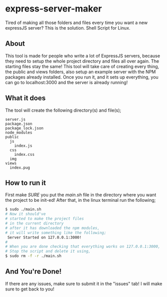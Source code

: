 # express-server-maker
Tired of making all those folders and files every time you want a new expressJS server? This is the solution. Shell Script for Linux.

## About

This tool is made for people who write a lot of ExpressJS servers, because they need to setup the whole project directory and files all over again. The starting files stay the same! This tool will take care of creating every thing, the public and views folders, also setup an example server with the NPM packages already installed. Once you run it, and it sets up everything, you can go to localhost:3000 and the server is already running!

## What it does
The tool will create the following directory(s) and file(s);
```
server.js
package.json
package_lock.json
node_modules
public
  js
    index.js
  css
    index.css
  img
views
  index.pug
```
## How to run it
First make *SURE* you put the *main.sh* file in the directory where you want the project to be init-ed! After that, in the linux terminal run the following;
```sh
$ sudo ./main.sh
# Now it should've
# started to make the project files
# in the current directory
# after it has downloaded the npm modules,
# it will write something like the following;
 Server Started on 127.0.0.1:3000!
#
# When you are done checking that everything works on 127.0.0.1:3000,
# Stop the script and delete it using,
$ sudo rm -f -r ./main.sh
```

## And You're Done!
If there are any issues, make sure to submit it in the "issues" tab! I will make sure to get back to you!

